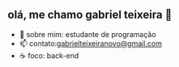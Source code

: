 ## olá, me chamo gabriel teixeira 👋

- 💬 sobre mim: estudante de programação
- 📫 contato:gabrielteixeiranovo@gmail.com
- ☕ foco: back-end
